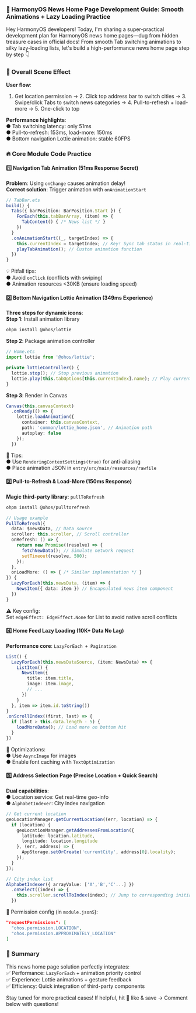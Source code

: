 ### 🌟 HarmonyOS News Home Page Development Guide: Smooth Animations + Lazy Loading Practice  

Hey HarmonyOS developers! Today, I'm sharing a super-practical development plan for HarmonyOS news home pages—dug from hidden treasure cases in official docs! From smooth Tab switching animations to silky lazy-loading lists, let's build a high-performance news home page step by step 👇  


### 🚀 Overall Scene Effect  
**User flow**:  
1. Get location permission → 2. Click top address bar to switch cities → 3. Swipe/click Tabs to switch news categories → 4. Pull-to-refresh + load-more → 5. One-click to top  

**Performance highlights**:  
● Tab switching latency: only 51ms  
● Pull-to-refresh: 153ms, load-more: 150ms  
● Bottom navigation Lottie animation: stable 60FPS  


### 🔥 Core Module Code Practice  
#### 1️⃣ Navigation Tab Animation (51ms Response Secret)  
**Problem**: Using `onChange` causes animation delay!  
**Correct solution**: Trigger animation with `onAnimationStart`  

```typescript
// TabBar.ets  
build() {  
  Tabs({ barPosition: BarPosition.Start }) {  
    ForEach(this.tabBarArray, (item) => {  
      TabContent() { /* News list */ }  
    })  
  }  
  .onAnimationStart((_, targetIndex) => {  
    this.currentIndex = targetIndex; // Key! Sync tab status in real-time  
    playTabAnimation(); // Custom animation function  
  })  
}
```  

💡 Pitfall tips:  
● Avoid `onClick` (conflicts with swiping)  
● Animation resources <30KB (ensure loading speed)  


#### 2️⃣ Bottom Navigation Lottie Animation (349ms Experience)  
**Three steps for dynamic icons**:  
**Step 1**: Install animation library  
```bash
ohpm install @ohos/lottie
```  

**Step 2**: Package animation controller  
```typescript
// Home.ets  
import lottie from '@ohos/lottie';  

private lottieController() {  
  lottie.stop(); // Stop previous animation  
  lottie.play(this.tabOptions[this.currentIndex].name); // Play current tab animation  
}
```  

**Step 3**: Render in Canvas  
```typescript
Canvas(this.canvasContext)  
  .onReady(() => {  
    lottie.loadAnimation({  
      container: this.canvasContext,  
      path: 'common/lottie_home.json', // Animation path  
      autoplay: false  
    });  
  })
```  

🌟 Tips:  
● Use `RenderingContextSettings(true)` for anti-aliasing  
● Place animation JSON in `entry/src/main/resources/rawfile`  


#### 3️⃣ Pull-to-Refresh & Load-More (150ms Response)  
**Magic third-party library**: `pullToRefresh`  
```bash
ohpm install @ohos/pulltorefresh
```  

```typescript
// Usage example  
PullToRefresh({  
  data: $newsData, // Data source  
  scroller: this.scroller, // Scroll controller  
  onRefresh: () => {  
    return new Promise((resolve) => {  
      fetchNewData(); // Simulate network request  
      setTimeout(resolve, 500);  
    });  
  },  
  onLoadMore: () => { /* Similar implementation */ }  
}) {  
  LazyForEach(this.newsData, (item) => {  
    NewsItem({ data: item }) // Encapsulated news item component  
  })  
}
```  

⚠️ Key config:  
Set `edgeEffect: EdgeEffect.None` for List to avoid native scroll conflicts  


#### 4️⃣ Home Feed Lazy Loading (10K+ Data No Lag)  
**Performance core**: `LazyForEach + Pagination`  

```typescript
List() {  
  LazyForEach(this.newsDataSource, (item: NewsData) => {  
    ListItem() {  
      NewsItem({  
        title: item.title,  
        image: item.image,  
        // ...  
      })  
    }  
  }, item => item.id.toString())  
}  
.onScrollIndex((first, last) => {  
  if (last > this.data.length - 5) {  
    loadMoreData(); // Load more on bottom hit  
  }  
})
```  

🚀 Optimizations:  
● Use `AsyncImage` for images  
● Enable font caching with `TextOptimization`  


#### 5️⃣ Address Selection Page (Precise Location + Quick Search)  
**Dual capabilities**:  
● Location service: Get real-time geo-info  
● `AlphabetIndexer`: City index navigation  

```typescript
// Get current location  
geoLocationManager.getCurrentLocation((err, location) => {  
  if (location) {  
    geoLocationManager.getAddressesFromLocation({  
      latitude: location.latitude,  
      longitude: location.longitude  
    }, (err, address) => {  
      AppStorage.setOrCreate('currentCity', address[0].locality);  
    });  
  }  
});  

// City index list  
AlphabetIndexer({ arrayValue: ['A','B','C'...] })  
  .onSelect((index) => {  
    this.scroller.scrollToIndex(index); // Jump to corresponding initial  
  })
```  

🔐 Permission config (in `module.json5`):  
```json
"requestPermissions": [  
  "ohos.permission.LOCATION",  
  "ohos.permission.APPROXIMATELY_LOCATION"  
]
```  


### 💎 Summary  
This news home page solution perfectly integrates:  
✅ Performance: `LazyForEach` + animation priority control  
✅ Experience: Lottie animations + gesture feedback  
✅ Efficiency: Quick integration of third-party components  

Stay tuned for more practical cases! If helpful, hit 🌟 like & save → Comment below with questions!

